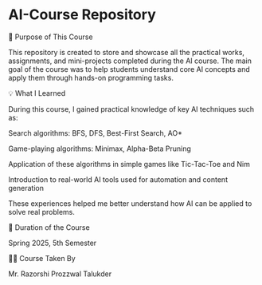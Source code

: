 # AI-Course Repository
📌 Purpose of This Course

This repository is created to store and showcase all the practical works, assignments, and mini-projects completed during the AI course. The main goal of the course was to help students understand core AI concepts and apply them through hands-on programming tasks.

💡 What I Learned

During this course, I gained practical knowledge of key AI techniques such as:

Search algorithms: BFS, DFS, Best-First Search, AO*

Game-playing algorithms: Minimax, Alpha-Beta Pruning

Application of these algorithms in simple games like Tic-Tac-Toe and Nim

Introduction to real-world AI tools used for automation and content generation

These experiences helped me better understand how AI can be applied to solve real problems.

📅 Duration of the Course

Spring 2025, 5th Semester

👨‍🏫 Course Taken By

Mr. Razorshi Prozzwal Talukder
